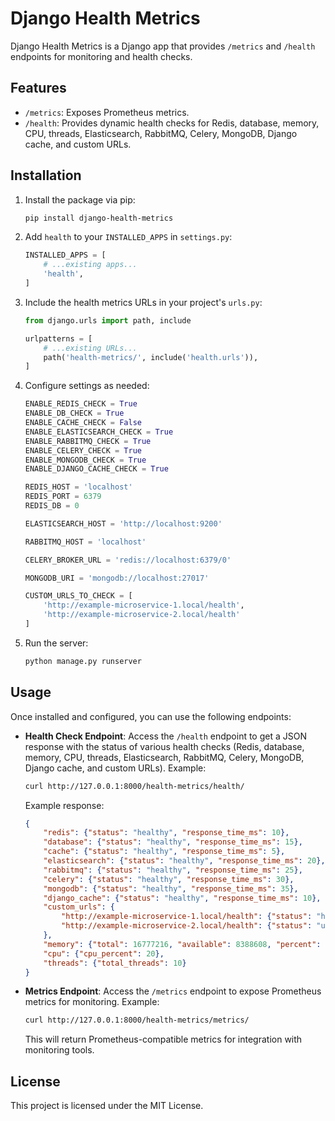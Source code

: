 # Django Health Metrics

Django Health Metrics is a Django app that provides `/metrics` and `/health` endpoints for monitoring and health checks.

## Features
- `/metrics`: Exposes Prometheus metrics.
- `/health`: Provides dynamic health checks for Redis, database, memory, CPU, threads, Elasticsearch, RabbitMQ, Celery, MongoDB, Django cache, and custom URLs.

## Installation
1. Install the package via pip:
   ```bash
   pip install django-health-metrics
   ```

2. Add `health` to your `INSTALLED_APPS` in `settings.py`:
   ```python
   INSTALLED_APPS = [
       # ...existing apps...
       'health',
   ]
   ```

3. Include the health metrics URLs in your project's `urls.py`:
   ```python
   from django.urls import path, include

   urlpatterns = [
       # ...existing URLs...
       path('health-metrics/', include('health.urls')),
   ]
   ```

4. Configure settings as needed:
   ```python
   ENABLE_REDIS_CHECK = True
   ENABLE_DB_CHECK = True
   ENABLE_CACHE_CHECK = False
   ENABLE_ELASTICSEARCH_CHECK = True
   ENABLE_RABBITMQ_CHECK = True
   ENABLE_CELERY_CHECK = True
   ENABLE_MONGODB_CHECK = True
   ENABLE_DJANGO_CACHE_CHECK = True

   REDIS_HOST = 'localhost'
   REDIS_PORT = 6379
   REDIS_DB = 0

   ELASTICSEARCH_HOST = 'http://localhost:9200'

   RABBITMQ_HOST = 'localhost'

   CELERY_BROKER_URL = 'redis://localhost:6379/0'

   MONGODB_URI = 'mongodb://localhost:27017'

   CUSTOM_URLS_TO_CHECK = [
       'http://example-microservice-1.local/health',
       'http://example-microservice-2.local/health'
   ]
   ```

5. Run the server:
   ```bash
   python manage.py runserver
   ```

## Usage
Once installed and configured, you can use the following endpoints:

- **Health Check Endpoint**: Access the `/health` endpoint to get a JSON response with the status of various health checks (Redis, database, memory, CPU, threads, Elasticsearch, RabbitMQ, Celery, MongoDB, Django cache, and custom URLs). Example:
  ```bash
  curl http://127.0.0.1:8000/health-metrics/health/
  ```

  Example response:
  ```json
  {
      "redis": {"status": "healthy", "response_time_ms": 10},
      "database": {"status": "healthy", "response_time_ms": 15},
      "cache": {"status": "healthy", "response_time_ms": 5},
      "elasticsearch": {"status": "healthy", "response_time_ms": 20},
      "rabbitmq": {"status": "healthy", "response_time_ms": 25},
      "celery": {"status": "healthy", "response_time_ms": 30},
      "mongodb": {"status": "healthy", "response_time_ms": 35},
      "django_cache": {"status": "healthy", "response_time_ms": 10},
      "custom_urls": {
          "http://example-microservice-1.local/health": {"status": "healthy", "response_time_ms": 50},
          "http://example-microservice-2.local/health": {"status": "unhealthy", "message": "Timeout"}
      },
      "memory": {"total": 16777216, "available": 8388608, "percent": 50},
      "cpu": {"cpu_percent": 20},
      "threads": {"total_threads": 10}
  }
  ```

- **Metrics Endpoint**: Access the `/metrics` endpoint to expose Prometheus metrics for monitoring. Example:
  ```bash
  curl http://127.0.0.1:8000/health-metrics/metrics/
  ```

  This will return Prometheus-compatible metrics for integration with monitoring tools.

## License
This project is licensed under the MIT License.